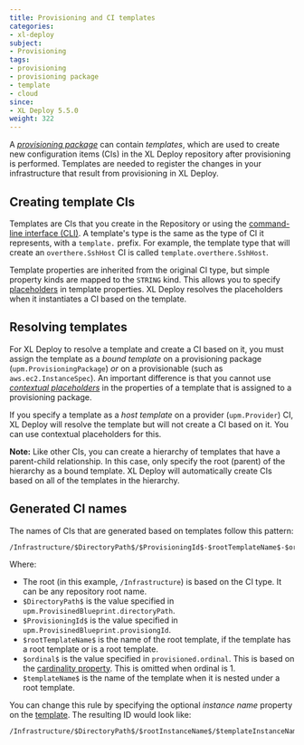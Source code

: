 ```yaml
---
title: Provisioning and CI templates
categories:
- xl-deploy
subject:
- Provisioning
tags:
- provisioning
- provisioning package
- template
- cloud
since:
- XL Deploy 5.5.0
weight: 322
---
```


A [*provisioning package*](/xl-deploy/how-to/create-a-provisioning-package.html) can contain *templates*, which are used to create new configuration items (CIs) in the XL Deploy repository after provisioning is performed. Templates are needed to register the changes in your infrastructure that result from provisioning in XL Deploy.

## Creating template CIs

Templates are CIs that you create in the Repository or using the [command-line interface (CLI)](/xl-deploy/how-to/using-the-xl-deploy-cli-provisioning-extension.html#step-3-create-a-provision). A template's type is the same as the type of CI it represents, with a `template.` prefix. For example, the template type that will create an `overthere.SshHost` CI is called `template.overthere.SshHost`.

Template properties are inherited from the original CI type, but simple property kinds are mapped to the `STRING` kind. This allows you to specify [placeholders](/xl-deploy/how-to/using-placeholders-in-xl-deploy.html) in template properties. XL Deploy resolves the placeholders when it instantiates a CI based on the template.

## Resolving templates

For XL Deploy to resolve a template and create a CI based on it, you must assign the template as a *bound template* on a provisioning package (`upm.ProvisioningPackage`) *or* on a provisionable (such as `aws.ec2.InstanceSpec`). An important difference is that you cannot use [*contextual placeholders*](/xl-deploy/how-to/use-provisioning-outputs.html) in the properties of a template that is assigned to a provisioning package.

If you specify a template as a *host template* on a provider (`upm.Provider`) CI, XL Deploy will resolve the template but will not create a CI based on it. You can use contextual placeholders for this.

**Note:** Like other CIs, you can create a hierarchy of templates that have a parent-child relationship. In this case, only specify the root (parent) of the hierarchy as a bound template. XL Deploy will automatically create CIs based on all of the templates in the hierarchy.

## Generated CI names

The names of CIs that are generated based on templates follow this pattern:

    /Infrastructure/$DirectoryPath$/$ProvisioningId$-$rootTemplateName$-$ordinal$/$templateName$

Where:

* The root (in this example, `/Infrastructure`) is based on the CI type. It can be any repository root name.
* `$DirectoryPath$` is the value specified in `upm.ProvisinedBlueprint.directoryPath`.
* `$ProvisioningId$` is the value specified in `upm.ProvisinedBlueprint.provisiongId`.
* `$rootTemplateName$` is the name of the root template, if the template has a root template or is a root template.
* `$ordinal$` is the value specified in `provisioned.ordinal`. This is based on the [cardinality property](/xl-deploy/how-to/create-a-provisioning-package.html#add-a-provisionable-to-a-package). This is omitted when ordinal is 1.
* `$templateName$` is the name of the template when it is nested under a root template.

You can change this rule by specifying the optional *instance name* property on the [template](/xl-deploy/how-to/create-a-provisioning-package.html#add-a-template-to-a-package). The resulting ID would look like:

    /Infrastructure/$DirectoryPath$/$rootInstanceName$/$templateInstanceName$
